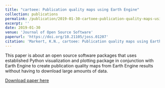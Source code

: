 ```yaml
---
title: "cartoee: Publication quality maps using Earth Engine"
collection: publications
permalink: /publication/2019-01-30-cartoee-publication-quality-maps-using-earth-engine
excerpt: ''
date: 2019-01-30
venue: 'Journal of Open Source Software'
paperurl: 'https://doi.org/10.21105/joss.01207'
citation: 'Markert, K.N., cartoee: Publication quality maps using Earth Engine. Journal of Open Source Software, 4(33), 1207,'
---
```

This paper is about an open source software packages that uses established Python visualization and plotting package in conjunction with Earth Engine to create publication quality maps from Earth Engine results without having to download large amounts of data.

[Download paper here](http://kmarkert.github.io/files/10.21105.joss.01207.pdf)
